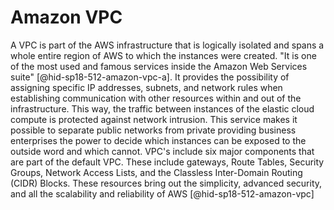 Amazon VPC
==========

A VPC is part of the AWS infrastructure that is logically isolated and
spans a whole entire region of AWS to which the instances were created.
"It is one of the most used and famous services inside the Amazon Web
Services suite" [@hid-sp18-512-amazon-vpc-a]. It provides the
possibility of assigning specific IP addresses, subnets, and network
rules when establishing communication with other resources within and
out of the infrastructure. This way, the traffic between instances of
the elastic cloud compute is protected against network intrusion. This
service makes it possible to separate public networks from private
providing business enterprises the power to decide which instances can
be exposed to the outside word and which cannot. VPC's include six major
components that are part of the default VPC. These include gateways,
Route Tables, Security Groups, Network Access Lists, and the Classless
Inter-Domain Routing (CIDR) Blocks. These resources bring out the
simplicity, advanced security, and all the scalability and reliability
of AWS [@hid-sp18-512-amazon-vpc]
